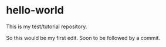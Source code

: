 hello-world
===========

This is my test/tutorial repository.

So this would be my first edit.  Soon to be followed by a commit.
